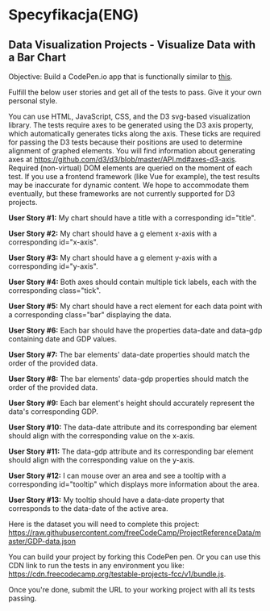 

Specyfikacja(ENG)
=================

Data Visualization Projects - Visualize Data with a Bar Chart
-----------------------------------------------------

Objective: Build a CodePen.io app that is functionally similar to [this]( https://codepen.io/freeCodeCamp/full/GrZVaM).

Fulfill the below user stories and get all of the tests to pass. Give it your own personal style.

You can use HTML, JavaScript, CSS, and the D3 svg-based visualization library. The tests require axes to be generated using the D3 axis property, which automatically generates ticks along the axis. These ticks are required for passing the D3 tests because their positions are used to determine alignment of graphed elements. You will find information about generating axes at https://github.com/d3/d3/blob/master/API.md#axes-d3-axis. Required (non-virtual) DOM elements are queried on the moment of each test. If you use a frontend framework (like Vue for example), the test results may be inaccurate for dynamic content. We hope to accommodate them eventually, but these frameworks are not currently supported for D3 projects.

**User Story #1:** My chart should have a title with a corresponding id="title".

**User Story #2:** My chart should have a g element x-axis with a corresponding id="x-axis".

**User Story #3:** My chart should have a g element y-axis with a corresponding id="y-axis".

**User Story #4:** Both axes should contain multiple tick labels, each with the corresponding class="tick".

**User Story #5:** My chart should have a rect element for each data point with a corresponding class="bar" displaying the data.

**User Story #6:** Each bar should have the properties data-date and data-gdp containing date and GDP values.

**User Story #7:** The bar elements' data-date properties should match the order of the provided data.

**User Story #8:** The bar elements' data-gdp properties should match the order of the provided data.

**User Story #9:** Each bar element's height should accurately represent the data's corresponding GDP.

**User Story #10:** The data-date attribute and its corresponding bar element should align with the corresponding value on the x-axis.

**User Story #11:** The data-gdp attribute and its corresponding bar element should align with the corresponding value on the y-axis.

**User Story #12:** I can mouse over an area and see a tooltip with a corresponding id="tooltip" which displays more information about the area.

**User Story #13:** My tooltip should have a data-date property that corresponds to the data-date of the active area.

Here is the dataset you will need to complete this project: https://raw.githubusercontent.com/freeCodeCamp/ProjectReferenceData/master/GDP-data.json

You can build your project by forking this CodePen pen. Or you can use this CDN link to run the tests in any environment you like: https://cdn.freecodecamp.org/testable-projects-fcc/v1/bundle.js.

Once you're done, submit the URL to your working project with all its tests passing.
